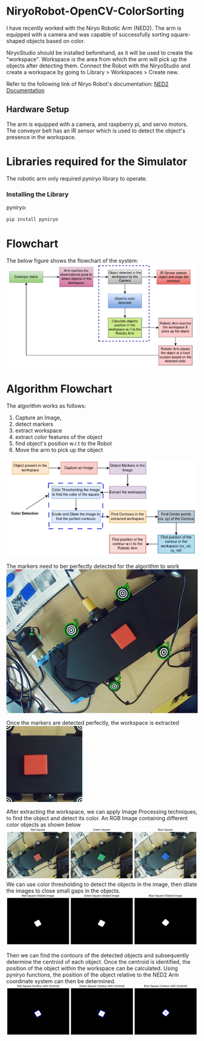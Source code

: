 # NiryoRobot-OpenCV-ColorSorting
I have recently worked with the Niryo Robotic Arm (NED2). The arm is equipped with a camera and was capable of successfully sorting 
square-shaped objects based on color.

NiryoStudio should be installed beforehand, as it will be used to create the "workspace". Workspace is the area from which the arm will pick up the objects after detecting them. Connect the Robot with the NiryoStudio and create a workspace by going to Library > Workspaces > Create new.

Refer to the following link of Niryo Robot's documentation: [NED2 Documentation](https://docs.niryo.com/dev/pyniryo/v1.0.5/en/source/vision/image_processing_overview.html) 


## Hardware Setup
The arm is equipped with a camera, and raspberry pi, and servo motors. The conveyor belt has an IR sensor which is used to detect the object's presence in the workspace.

# Libraries required for the Simulator
The robotic arm only required pyniryo library to operate.

### Installing the Library

pyniryo:
```bash
pip install pyniryo
```

# Flowchart
The below figure shows the flowchart of the system:
![FlowChart](FlowChart.png)

# Algorithm Flowchart
The algorithm works as follows:
1. Capture an Image,
2. detect markers
3. extract workspace
4. extract color features of the object
5. find object's position w.r.t to the Robot
6. Move the arm to pick up the object

![Algorithm FLowchart](AlgorithmFlowChart.png)


The markers need to ber perfectly detected for the algorithm to work
![Detected Markers](Detected_Markers.jpg)

Once the markers are detected perfectly, the workspace is extracted
![Workspace Extraction](https://github.com/EhtishamAshraf/niryoRobot-OpenCV-ColorSorting/blob/main/Extracted_Workspace.jpg)

After extracting the workspace, we can apply Image Processing techniques, to find the object and detect its color.
An RGB Image containing different color objects as shown below
![RGB Image](https://github.com/EhtishamAshraf/niryoRobot-OpenCV-ColorSorting/blob/main/RGB%20Images.png)
We can use color thresholding to detect the objects in the image, then dilate the images to close small gaps in the objects.
![Dilated Images](https://github.com/EhtishamAshraf/niryoRobot-OpenCV-ColorSorting/blob/main/DIlated%20Images.png)

Then we can find the contours of the detected objects and subsequently determine the centroid of each object. Once the centroid is identified, the position of the object within the workspace can be calculated. Using pyniryo functions, the position of the object relative to the NED2 Arm coordinate system can then be determined.
![Contours and Centroid Detection](https://github.com/EhtishamAshraf/niryoRobot-OpenCV-ColorSorting/blob/main/Contours_with_Centroids.png)
